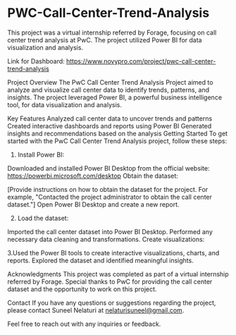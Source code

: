 # PWC-Call-Center-Trend-Analysis

This project was a virtual internship referred by Forage, focusing on call center trend analysis at PwC. The project utilized Power BI for data visualization and analysis.
 
 Link for Dashboard: https://www.novypro.com/project/pwc-call-center-trend-analysis 
 
Project Overview
The PwC Call Center Trend Analysis Project aimed to analyze and visualize call center data to identify trends, patterns, and insights. The project leveraged Power BI, a powerful business intelligence tool, for data visualization and analysis.

Key Features
Analyzed call center data to uncover trends and patterns
Created interactive dashboards and reports using Power BI
Generated insights and recommendations based on the analysis
Getting Started
To get started with the PwC Call Center Trend Analysis project, follow these steps:

1. Install Power BI:

Downloaded and installed Power BI Desktop from the official website: https://powerbi.microsoft.com/desktop
Obtain the dataset:

[Provide instructions on how to obtain the dataset for the project. For example, "Contacted the project administrator to obtain the call center dataset."]
Open Power BI Desktop and create a new report.

2. Load the dataset:

Imported the call center dataset into Power BI Desktop.
Performed any necessary data cleaning and transformations.
Create visualizations:

3.Used the Power BI tools to create interactive visualizations, charts, and reports.
Explored the dataset and identified meaningful insights.

Acknowledgments
This project was completed as part of a virtual internship referred by Forage. Special thanks to PwC for providing the call center dataset and the opportunity to work on this project.

Contact
If you have any questions or suggestions regarding the project, please contact Suneel Nelaturi at nelaturisuneel@gmail.com.

Feel free to reach out with any inquiries or feedback.
